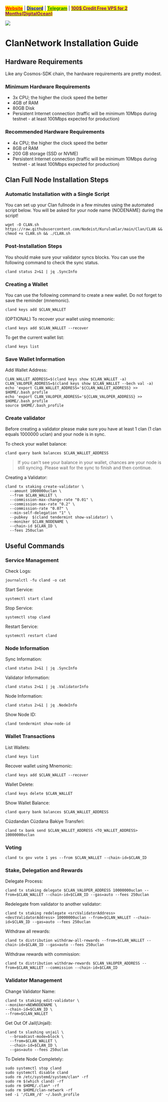 &#x20;                             [<mark style="color:red;">**Website**</mark>](https://nodeist.net/) | [<mark style="color:blue;">**Discord**</mark>](https://discord.gg/ypx7mJ6Zzb) | [<mark style="color:green;">**Telegram**</mark>](https://t.me/noodeist) | [<mark style="color:purple;">**100$ Credit Free VPS for 2 Months(DigitalOcean)**</mark>](https://nodeist.net/)<mark style="color:purple;"></mark>

![](https://i.hizliresim.com/7wxdkbj.jpeg)


# ClanNetwork Installation Guide
## Hardware Requirements
Like any Cosmos-SDK chain, the hardware requirements are pretty modest.

### Minimum Hardware Requirements
  - 3x CPU; the higher the clock speed the better
  - 4GB of RAM
  - 80GB Disk
  - Persistent Internet connection (traffic will be minimum 10Mbps during testnet - at least 100Mbps expected for production)

### Recommended Hardware Requirements
  - 4x CPU; the higher the clock speed the better
  - 8GB of RAM
  - 200 GB storage (SSD or NVME)
  - Persistent Internet connection (traffic will be minimum 10Mbps during testnet - at least 100Mbps expected for production)

## Clan Full Node Installation Steps
### Automatic Installation with a Single Script
You can set up your Clan fullnode in a few minutes using the automated script below.
You will be asked for your node name (NODENAME) during the script!

```
wget -O CLAN.sh https://raw.githubusercontent.com/Nodeist/Kurulumlar/main/Clan/CLAN && chmod +x CLAN.sh && ./CLAN.sh
```

### Post-Installation Steps

You should make sure your validator syncs blocks.
You can use the following command to check the sync status.
```
cland status 2>&1 | jq .SyncInfo
```

### Creating a Wallet
You can use the following command to create a new wallet. Do not forget to save the reminder (mnemonic).
```
cland keys add $CLAN_WALLET
```

(OPTIONAL) To recover your wallet using mnemonic:
```
cland keys add $CLAN_WALLET --recover
```

To get the current wallet list:
```
cland keys list
```

### Save Wallet Information
Add Wallet Address:
```
CLAN_WALLET_ADDRESS=$(cland keys show $CLAN_WALLET -a)
CLAN_VALOPER_ADDRESS=$(cland keys show $CLAN_WALLET --bech val -a)
echo 'export CLAN_WALLET_ADDRESS='${CLAN_WALLET_ADDRESS} >> $HOME/.bash_profile
echo 'export CLAN_VALOPER_ADDRESS='${CLAN_VALOPER_ADDRESS} >> $HOME/.bash_profile
source $HOME/.bash_profile
```


### Create validator
Before creating a validator please make sure you have at least 1 clan (1 clan equals 1000000 uclan) and your node is in sync.

To check your wallet balance:
```
cland query bank balances $CLAN_WALLET_ADDRESS
```
> If you can't see your balance in your wallet, chances are your node is still syncing. Please wait for the sync to finish and then continue.

Creating a Validator:
```
cland tx staking create-validator \
  --amount 1000000uclan \
  --from $CLAN_WALLET \
  --commission-max-change-rate "0.01" \
  --commission-max-rate "0.2" \
  --commission-rate "0.07" \
  --min-self-delegation "1" \
  --pubkey  $(cland tendermint show-validator) \
  --moniker $CLAN_NODENAME \
  --chain-id $CLAN_ID \
  --fees 250uclan
```



## Useful Commands
### Service Management
Check Logs:
```
journalctl -fu cland -o cat
```

Start Service:
```
systemctl start cland
```

Stop Service:
```
systemctl stop cland
```

Restart Service:
```
systemctl restart cland
```

### Node Information
Sync Information:
```
cland status 2>&1 | jq .SyncInfo
```

Validator Information:
```
cland status 2>&1 | jq .ValidatorInfo
```

Node Information:
```
cland status 2>&1 | jq .NodeInfo
```

Show Node ID:
```
cland tendermint show-node-id
```

### Wallet Transactions
List Wallets:
```
cland keys list
```

Recover wallet using Mnemonic:
```
cland keys add $CLAN_WALLET --recover
```

Wallet Delete:
```
cland keys delete $CLAN_WALLET
```

Show Wallet Balance:
```
cland query bank balances $CLAN_WALLET_ADDRESS
```

Cüzdandan Cüzdana Bakiye Transferi:
```
cland tx bank send $CLAN_WALLET_ADDRESS <TO_WALLET_ADDRESS> 10000000uclan
```

### Voting
```
cland tx gov vote 1 yes --from $CLAN_WALLET --chain-id=$CLAN_ID
```

### Stake, Delegation and Rewards
Delegate Process:
```
cland tx staking delegate $CLAN_VALOPER_ADDRESS 10000000uclan --from=$CLAN_WALLET --chain-id=$CLAN_ID --gas=auto --fees 250uclan
```

Redelegate from validator to another validator:
```
cland tx staking redelegate <srcValidatorAddress> <destValidatorAddress> 10000000uclan --from=$CLAN_WALLET --chain-id=$CLAN_ID --gas=auto --fees 250uclan
```

Withdraw all rewards:
```
cland tx distribution withdraw-all-rewards --from=$CLAN_WALLET --chain-id=$CLAN_ID --gas=auto --fees 250uclan
```

Withdraw rewards with commission:
```
cland tx distribution withdraw-rewards $CLAN_VALOPER_ADDRESS --from=$CLAN_WALLET --commission --chain-id=$CLAN_ID
```

### Validator Management
Change Validator Name:
```
cland tx staking edit-validator \
--moniker=NEWNODENAME \
--chain-id=$CLAN_ID \
--from=$CLAN_WALLET
```

Get Out Of Jail(Unjail): 
```
cland tx slashing unjail \
  --broadcast-mode=block \
  --from=$CLAN_WALLET \
  --chain-id=$CLAN_ID \
  --gas=auto --fees 250uclan
```

To Delete Node Completely:
```
sudo systemctl stop cland
sudo systemctl disable cland
sudo rm /etc/systemd/system/clan* -rf
sudo rm $(which cland) -rf
sudo rm $HOME/.clan* -rf
sudo rm $HOME/clan-network -rf
sed -i '/CLAN_/d' ~/.bash_profile
```
  